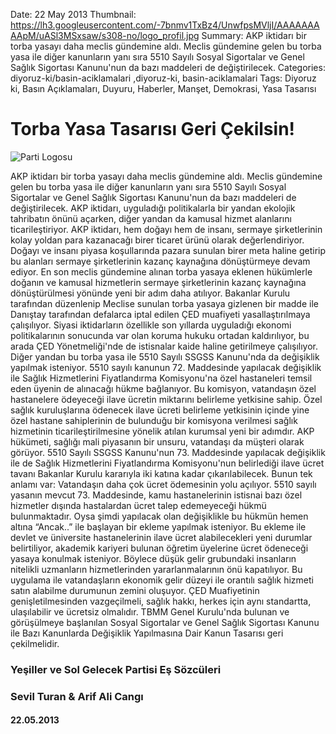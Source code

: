 Date: 22 May 2013
Thumbnail: https://lh3.googleusercontent.com/-7bnmv1TxBz4/UnwfpsMVljI/AAAAAAAAApM/uASl3MSxsaw/s308-no/logo_profil.jpg
Summary: AKP iktidarı bir torba yasayı daha meclis gündemine aldı. Meclis gündemine gelen bu torba yasa ile diğer kanunların yanı sıra 5510 Sayılı Sosyal Sigortalar ve Genel Sağlık Sigortası Kanunu'nun da bazı maddeleri de değiştirilecek.
Categories: diyoruz-ki/basin-aciklamalari ,diyoruz-ki, basin-aciklamalari
Tags: Diyoruz ki, Basın Açıklamaları, Duyuru, Haberler, Manşet, Demokrasi, Yasa Tasarısı

# Torba Yasa Tasarısı Geri Çekilsin!

![Parti Logosu](https://lh3.googleusercontent.com/-7bnmv1TxBz4/UnwfpsMVljI/AAAAAAAAApM/uASl3MSxsaw/s308-no/logo_profil.jpg)


AKP iktidarı bir torba yasayı daha meclis gündemine aldı. Meclis gündemine gelen bu torba yasa ile diğer kanunların yanı sıra 5510 Sayılı Sosyal Sigortalar ve Genel Sağlık Sigortası Kanunu'nun da bazı maddeleri de değiştirilecek.
AKP iktidarı, uyguladığı politikalarla bir yandan ekolojik tahribatın önünü açarken, diğer yandan da kamusal hizmet alanlarını ticarileştiriyor.
AKP iktidarı, hem doğayı hem de insanı, sermaye şirketlerinin kolay yoldan para kazanacağı birer ticaret ürünü olarak değerlendiriyor. Doğayı ve insanı piyasa koşullarında pazara sunulan birer meta haline getirip bu alanları sermaye şirketlerinin kazanç kaynağına dönüştürmeye devam ediyor.
En son meclis gündemine alınan torba yasaya eklenen hükümlerle doğanın ve kamusal hizmetlerin sermaye şirketlerinin kazanç kaynağına dönüştürülmesi yönünde yeni bir adım daha atılıyor.
Bakanlar Kurulu tarafından düzenlenip Meclise sunulan torba yasaya gizlenen bir madde ile Danıştay tarafından defalarca iptal edilen ÇED muafiyeti yasallaştırılmaya çalışılıyor. Siyasi iktidarların özellikle son yıllarda uyguladığı ekonomi politikalarının sonucunda var olan koruma hukuku ortadan kaldırılıyor, bu arada ÇED Yönetmeliği'nde de istisnalar kaide haline getirilmeye çalışılıyor.
Diğer yandan bu torba yasa ile 5510 Sayılı SSGSS Kanunu'nda da değişiklik yapılmak isteniyor. 5510 sayılı kanunun 72. Maddesinde yapılacak değişiklik ile Sağlık Hizmetlerini Fiyatlandırma Komisyonu'na özel hastaneleri temsil eden üyenin de alınacağı hükme bağlanıyor.
Bu komisyon, vatandaşın özel hastanelere ödeyeceği ilave ücretin miktarını belirleme yetkisine sahip.
Özel sağlık kuruluşlarına ödenecek ilave ücreti belirleme yetkisinin içinde yine özel hastane sahiplerinin de bulunduğu bir komisyona verilmesi sağlık hizmetinin ticarileştirilmesine yönelik atılan kurumsal yeni bir adımdır.
AKP hükümeti, sağlığı mali piyasanın bir unsuru, vatandaşı da müşteri olarak görüyor.
5510 Sayılı SSGSS Kanunu'nun 73. Maddesinde yapılacak değişiklik ile de Sağlık Hizmetlerini Fiyatlandırma Komisyonu'nun belirlediği ilave ücret tavanı Bakanlar Kurulu kararıyla iki katına kadar çıkarılabilecek. Bunun tek anlamı var: Vatandaşın daha çok ücret ödemesinin yolu açılıyor.
5510 sayılı yasanın mevcut 73. Maddesinde, kamu hastanelerinin istisnai bazı özel hizmetler dışında hastalardan ücret talep edemeyeceği hükmü bulunmaktadır. Oysa şimdi yapılacak olan değişiklikle bu hükmün hemen altına “Ancak..” ile başlayan bir ekleme yapılmak isteniyor. Bu ekleme ile devlet ve üniversite hastanelerinin ilave ücret alabilecekleri yeni durumlar belirtiliyor, akademik kariyeri bulunan öğretim üyelerine ücret ödeneceği yasaya konulmak isteniyor.
Böylece düşük gelir grubundaki insanların nitelikli uzmanların hizmetlerinden yararlanmalarının önü kapatılıyor.
Bu uygulama ile vatandaşların ekonomik gelir düzeyi ile orantılı sağlık hizmeti satın alabilme durumunun zemini oluşuyor.
ÇED Muafiyetinin genişletilmesinden vazgeçilmeli, sağlık hakkı, herkes için aynı standartta, ulaşılabilir ve ücretsiz olmalıdır.
TBMM Genel Kurulu'nda bulunan ve görüşülmeye başlanılan Sosyal Sigortalar ve Genel Sağlık Sigortası Kanunu ile Bazı Kanunlarda Değişiklik Yapılmasına Dair Kanun Tasarısı geri çekilmelidir.


### Yeşiller ve Sol Gelecek Partisi Eş Sözcüleri
### Sevil Turan & Arif Ali Cangı

#### 22.05.2013
